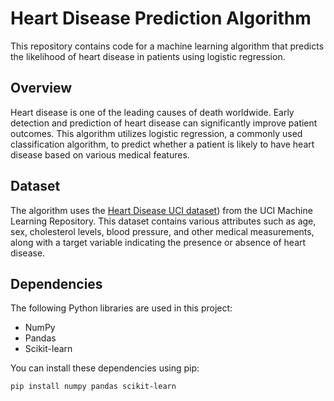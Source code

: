 # Heart Disease Prediction Algorithm

This repository contains code for a machine learning algorithm that predicts the likelihood of heart disease in patients using logistic regression.

## Overview

Heart disease is one of the leading causes of death worldwide. Early detection and prediction of heart disease can significantly improve patient outcomes. This algorithm utilizes logistic regression, a commonly used classification algorithm, to predict whether a patient is likely to have heart disease based on various medical features.

## Dataset

The algorithm uses the [Heart Disease UCI dataset](https://www.kaggle.com/datasets/harsh221upadhyay/heart-dataset)) from the UCI Machine Learning Repository. This dataset contains various attributes such as age, sex, cholesterol levels, blood pressure, and other medical measurements, along with a target variable indicating the presence or absence of heart disease.

## Dependencies

The following Python libraries are used in this project:

- NumPy
- Pandas
- Scikit-learn

You can install these dependencies using pip:

```bash
pip install numpy pandas scikit-learn
